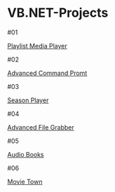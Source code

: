 # VB.NET-Projects

#01

<a href="https://github.com/EmuZONE/VB.NET-Projects/tree/master/Source/Playlist%20Media%20Player">Playlist Media Player</a>

#02

<a href="https://github.com/EmuZONE/VB.NET-Projects/tree/master/Source/Advanced%20Command%20Promt">Advanced Command Promt</a>

#03

<a href="https://github.com/EmuZONE/VB.NET-Projects/tree/master/Source/Season%20Player">Season Player</a>

#04

<a href="https://github.com/EmuZONE/VB.NET-Projects/tree/master/Source/Advanced%20File%20Grabber">Advanced File Grabber</a>

#05

<a href="https://github.com/EmuZONE/VB.NET-Projects/tree/master/Source/Audio%20Books">Audio Books</a>

#06

<a href="https://github.com/EmuZONE/VB.NET-Projects/tree/master/Source/MovieTown">Movie Town</a>

